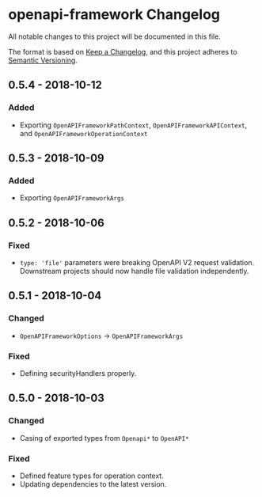 # openapi-framework Changelog
All notable changes to this project will be documented in this file.

The format is based on [Keep a Changelog](https://keepachangelog.com/en/1.0.0/),
and this project adheres to [Semantic Versioning](https://semver.org/spec/v2.0.0.html).

## 0.5.4 - 2018-10-12
### Added
- Exporting `OpenAPIFrameworkPathContext`, `OpenAPIFrameworkAPIContext`, and `OpenAPIFrameworkOperationContext`

## 0.5.3 - 2018-10-09
### Added
- Exporting `OpenAPIFrameworkArgs`

## 0.5.2 - 2018-10-06
### Fixed
- `type: 'file'` parameters were breaking OpenAPI V2 request validation.  Downstream
  projects should now handle file validation independently.

## 0.5.1 - 2018-10-04
### Changed
- `OpenAPIFrameworkOptions` -> `OpenAPIFrameworkArgs`

### Fixed
- Defining securityHandlers properly.

## 0.5.0 - 2018-10-03
### Changed
- Casing of exported types from `Openapi*` to `OpenAPI*`

### Fixed
- Defined feature types for operation context.
- Updating dependencies to the latest version.
